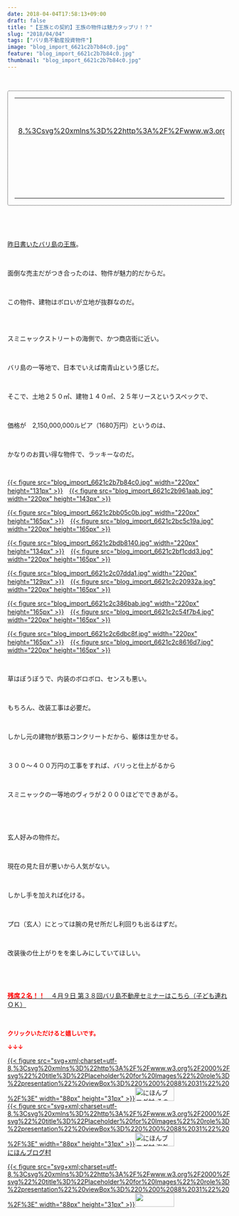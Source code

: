 ```yaml
---
date: 2018-04-04T17:58:13+09:00
draft: false
title: "【王族との契約】王族の物件は魅力タップリ！？"
slug: "2018/04/04"
tags: ["バリ島不動産投資物件"]
image: "blog_import_6621c2b7b84c0.jpg"
feature: "blog_import_6621c2b7b84c0.jpg"
thumbnail: "blog_import_6621c2b7b84c0.jpg"
---
```

<p> </p><div contenteditable="false" style="padding: 15px; border-radius: 4px; border: 1px dotted currentColor; border-image: none;"><table border="0" cellpadding="0" cellspacing="0" style="margin: 0px; table-layout: fixed;" width="100%">	<tbody width="100%">		<tr>			<td aligin="center" style="vertical-align: middle;" width="95"><span style="text-align: center; display: block;"><a href="affiliate.do?affiliateId=37079476" alt0="BlogAffiliate" target="_blank" rel="nofollow">{{< figure src="svg+xml;charset=utf-8,%3Csvg%20xmlns%3D%22http%3A%2F%2Fwww.w3.org%2F2000%2Fsvg%22%20title%3D%22Placeholder%20for%20Images%22%20role%3D%22presentation%22%20viewBox%3D%220%200%201%201%22%20%2F%3E"  >}}<noscript><img alt="稼げる人の常識、稼げない人の常識" border="0" data-img="affiliate" src="https://images-fe.ssl-images-amazon.com/images/I/51Ft8zEBpkL._SL160_.jpg" style="margin: 0px; vertical-align: middle; max-width: 95px;"></noscript></a></span></td>			<td style="line-height: 1.5; padding-left: 15px; vertical-align: middle;"><a href="affiliate.do?affiliateId=37079476" alt0="BlogAffiliate" target="_blank" rel="nofollow">稼げる人の常識、稼げない人の常識</a>			<div style="padding: 3px 0px;">1,200円</div>			<div style="font-size: 0.83em;">Amazon</div></td>		</tr>	</tbody></table></div><p> </p><p> </p><p><a href="https://ameblo.jp/baliclub/entry-12365533868.html" target="_blank">昨日書いたバリ島の王族</a>。</p><p> </p><p>面倒な売主だがつき合ったのは、物件が魅力的だからだ。</p><p> </p><p>この物件、建物はボロいが立地が抜群なのだ。</p><p> </p><p><br/>スミニャックストリートの海側で、かつ商店街に近い。</p><p> </p><p>バリ島の一等地で、日本でいえば南青山という感じだ。</p><p> </p><p>そこで、土地２５０㎡、建物１４０㎡、２５年リースというスペックで、</p><p> </p><p>価格が　2,150,000,000ルピア（1680万円）というのは、</p><p> </p><p>かなりのお買い得な物件で、ラッキーなのだ。</p><p> </p><p><a href="blog_import_6621c2b7b84c0.jpg">{{< figure src="blog_import_6621c2b7b84c0.jpg" width="220px" height="131px" >}}</a>　<a href="blog_import_6621c2b961aab.jpg">{{< figure src="blog_import_6621c2b961aab.jpg" width="220px" height="143px" >}}</a></p><p><a href="blog_import_6621c2bb05c0b.jpg">{{< figure src="blog_import_6621c2bb05c0b.jpg" width="220px" height="165px" >}}</a>　<a href="blog_import_6621c2bc5c19a.jpg">{{< figure src="blog_import_6621c2bc5c19a.jpg" width="220px" height="165px" >}}</a></p><p><a href="blog_import_6621c2bdb8140.jpg">{{< figure src="blog_import_6621c2bdb8140.jpg" width="220px" height="134px" >}}</a>　<a href="blog_import_6621c2bf1cdd3.jpg">{{< figure src="blog_import_6621c2bf1cdd3.jpg" width="220px" height="165px" >}}</a></p><p><a href="blog_import_6621c2c07dda1.jpg">{{< figure src="blog_import_6621c2c07dda1.jpg" width="220px" height="129px" >}}</a>　<a href="blog_import_6621c2c20932a.jpg">{{< figure src="blog_import_6621c2c20932a.jpg" width="220px" height="165px" >}}</a></p><p><a href="blog_import_6621c2c386bab.jpg">{{< figure src="blog_import_6621c2c386bab.jpg" width="220px" height="165px" >}}</a>　<a href="blog_import_6621c2c54f7b4.jpg">{{< figure src="blog_import_6621c2c54f7b4.jpg" width="220px" height="165px" >}}</a></p><p><a href="blog_import_6621c2c6dbc8f.jpg">{{< figure src="blog_import_6621c2c6dbc8f.jpg" width="220px" height="165px" >}}</a>　<a href="blog_import_6621c2c8616d7.jpg">{{< figure src="blog_import_6621c2c8616d7.jpg" width="220px" height="165px" >}}</a></p><p> </p><p>草はぼうぼうで、内装のボロボロ、センスも悪い。</p><p> </p><p>もちろん、改装工事は必要だ。</p><p> </p><p>しかし元の建物が鉄筋コンクリートだから、躯体は生かせる。</p><p> </p><p>３００～４００万円の工事をすれば、バリっと仕上がるから</p><p> </p><p>スミニャックの一等地のヴィラが２０００ほどでできあがる。</p><p> </p><p> </p><p>玄人好みの物件だ。</p><p> </p><p>現在の見た目が悪いから人気がない。</p><p> </p><p>しかし手を加えれば化ける。</p><p> </p><p>プロ（玄人）にとっては腕の見せ所だし利回りも出るはずだ。</p><p> </p><p>改装後の仕上がりをを楽しみにしていてほしい。</p><p> </p><p> </p><p><span style="text-decoration: underline;"><a href="iin.co.jp" target="_blank"><span style="font-weight: bold;"><span style="color: rgb(255, 0, 0);">残席２名！！　</span></span>４月９日 第３８回バリ島不動産セミナーはこちら（子ども連れＯＫ）</a></span></p><p> </p><p><font color="#ff0000" size="2"><strong>クリックいただけると嬉しいです。</strong></font></p><p><font color="#ff0000" size="2"><strong>↓↓↓</strong></font></p><p><a href="ranking.html?p_cid=01260127" id="&amp;blogmura_banner" target="_blank">{{< figure src="svg+xml;charset=utf-8,%3Csvg%20xmlns%3D%22http%3A%2F%2Fwww.w3.org%2F2000%2Fsvg%22%20title%3D%22Placeholder%20for%20Images%22%20role%3D%22presentation%22%20viewBox%3D%220%200%2088%2031%22%20%2F%3E" width="88px" height="31px" >}}<noscript><img alt="にほんブログ村 その他生活ブログ 不動産投資へ" border="0" height="31" src="https://img-proxy.blog-video.jp/images?url=http%3A%2F%2Flife.blogmura.com%2Fhudousantoushi%2Fimg%2Fhudousantoushi88_31.gif" width="88"></noscript></a><br/><a href="ranking.html?p_cid=01260127" target="_blank">{{< figure src="svg+xml;charset=utf-8,%3Csvg%20xmlns%3D%22http%3A%2F%2Fwww.w3.org%2F2000%2Fsvg%22%20title%3D%22Placeholder%20for%20Images%22%20role%3D%22presentation%22%20viewBox%3D%220%200%2088%2031%22%20%2F%3E" width="88px" height="31px" >}}<noscript><img alt="にほんブログ村 海外生活ブログ バリ島情報へ" border="0" height="31" src="https://img-proxy.blog-video.jp/images?url=http%3A%2F%2Foverseas.blogmura.com%2Fbali%2Fimg%2Fbali88_31.gif" width="88"></noscript></a><br/><a href="ranking.html?p_cid=01260127" target="_blank">にほんブログ村</a></p><p><a href="link.php?1804582" title="人気ブログランキングへ">{{< figure src="svg+xml;charset=utf-8,%3Csvg%20xmlns%3D%22http%3A%2F%2Fwww.w3.org%2F2000%2Fsvg%22%20title%3D%22Placeholder%20for%20Images%22%20role%3D%22presentation%22%20viewBox%3D%220%200%2088%2031%22%20%2F%3E" width="88px" height="31px" >}}<noscript><img border="0" height="31" src="https://blog.with2.net/img/banner/banner_22.gif" width="88"></noscript></a></p><p> </p>

